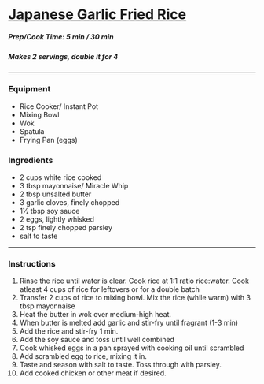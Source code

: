 # [Japanese Garlic Fried Rice](https://www.marionskitchen.com/japanese-garlic-fried-rice/) 
##### Prep/Cook Time: 5 min / 30 min  
##### Makes 2 servings, double it for 4
---------------------- 
### Equipment  
* Rice Cooker/ Instant Pot 
* Mixing Bowl
* Wok 
* Spatula 
* Frying Pan (eggs) 

### Ingredients 
* 2 cups white rice cooked
* 3 tbsp mayonnaise/ Miracle Whip
* 2 tbsp unsalted butter
* 3 garlic cloves, finely chopped
* 1½ tbsp soy sauce
* 2 eggs, lightly whisked
* 2 tsp finely chopped parsley
* salt to taste 
----------------------- 
### Instructions 
1. Rinse the rice until water is clear. Cook rice at 1:1 ratio rice:water. Cook atleast 4 cups of rice for leftovers or for a double batch 
2. Transfer 2 cups of rice to mixing bowl. Mix the rice (while warm) with 3 tbsp mayonnaise 
3. Heat the butter in wok over medium-high heat. 
4. When butter is melted add garlic and stir-fry until fragrant (1-3 min)
5. Add the rice and stir-fry 1 min. 
6. Add the soy sauce and toss until well combined 
7. Cook whisked eggs in a pan sprayed with cooking oil until scrambled 
8. Add scrambled egg to rice, mixing it in. 
9. Taste and season with salt to taste. Toss through with parsley. 
10. Add cooked chicken or other meat if desired. 
